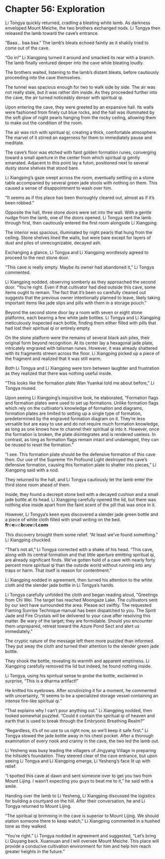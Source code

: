 # Chapter 56: Exploration

Li Tongya quickly returned, cradling a bleating white lamb. As darkness enveloped Mount Meiche, the two brothers exchanged nods. Li Tongya then released the lamb toward the cave’s entrance.

“Baaa... baa baa.” The lamb’s bleats echoed faintly as it shakily tried to come out of the cave.

“Go in!” Li Xiangping turned it around and smacked its rear with a branch. The lamb finally ventured deeper into the cave while bleating loudly.

The brothers waited, listening to the lamb’s distant bleats, before cautiously proceeding into the cave themselves.

The tunnel was spacious enough for two to walk side by side. The air was not really stale, but it was rather dim inside. As they proceeded further into the cave, the air turned noticeably denser with spiritual qi.

Upon entering the cave, they were greeted by an expansive hall. Its walls were fashioned from finely cut blue rocks, and the hall was illuminated by the soft glow of night pearls hanging from the rocky ceiling, allowing them to make out the condition of the room.

The air was rich with spiritual qi, creating a thick, comfortable atmosphere. The marvel of it stirred an eagerness for them to immediately pause and meditate.

The cave’s floor was etched with faint golden formation runes, converging toward a small aperture in the center from which spiritual qi gently emanated. Adjacent to this point lay a futon, positioned next to several dusty stone shelves that stood bare.

Li Xiangping’s gaze swept across the room, eventually settling on a stone table accompanied by several green jade stools with nothing on them. This caused a sense of disappointment to wash over him.

“It seems as if this place has been thoroughly cleared out, almost as if it’s been robbed.”

Opposite the hall, three stone doors were set into the wall. With a gentle nudge from the lamb, one of the doors opened. Li Tongya sent the lamb through first, then cautiously entered the first room alongside Li Xiangping.

The interior was spacious, illuminated by night pearls that hung from the ceiling. Stone shelves lined the walls, but were bare except for layers of dust and piles of unrecognizable, decayed ash.

Exchanging a glance, Li Tongya and Li Xiangping wordlessly agreed to proceed to the next stone door.

“This cave is really empty. Maybe its owner had abandoned it,” Li Tongya commented.

Li Xiangping nodded, observing somberly as they approached the second door. “You’re right. Even if that cultivator had died outside this cave, some items ought to remain. The fact that it’s been so carefully cleaned out suggests that the previous owner intentionally planned to leave, likely taking important items like jade slips and pills with them in a storage pouch.”

Beyond the second stone door lay a room with seven or eight stone platforms, each bearing a few white jade bottles. Li Tongya and Li Xiangping meticulously inspected each bottle, finding them either filled with pills that had lost their spiritual qi or entirely empty.

On the stone platform were the remains of several black ash piles, their original form beyond recognition. At its center lay a hexagonal jade plate, intricately engraved with talisman runes. However, it was already shattered with its fragments strewn across the floor. Li Xiangping picked up a piece of the fragment and realized that it was still warm.

Both Li Tongya and Li Xiangping were torn between laughter and frustration as they realized that there was nothing useful inside.

“This looks like the formation plate Wan Yuankai told me about before,” Li Tongya mused.

Upon seeing Li Xiangping’s inquisitive look, he elaborated, “Formation flags and formation plates were used to set up formations. Unlike formation flags which rely on the cultivator’s knowledge of formation and diagrams, formation plates are limited to setting up a single type of formation, predetermined by the engraved formation diagram on it. They’re less versatile but are easy to use and do not require much formation knowledge, as long as one knows how to channel their spiritual qi into it. However, once the formation is broken, the plate disintegrates and is rendered useless. In contrast, as long as formation flags remain intact and undamaged, they can be reused to reset the formation.”

“I see. This formation plate should be the defensive formation of this cave then. Our use of the Supreme Yin Profound Light destroyed the cave’s defensive formation, causing this formation plate to shatter into pieces,” Li Xiangping said with a nod.

They returned to the hall, and Li Tongya cautiously let the lamb enter the third stone room ahead of them.

Inside, they found a decrepit stone bed with a decayed cushion and a small jade bottle at its head. Li Xiangping carefully opened the lid, but there was nothing else inside apart from the faint scent of the pill that was once in it.

However, Li Tongya’s keen eyes discovered a slender jade green bottle and a piece of white cloth filled with small writing on the bed.
𝗳𝐫𝚎𝗲𝚠𝚎𝗯𝕟𝐨𝘃𝚎𝗹.𝗰𝗼𝗺

This discovery brought them some relief. “At least we’ve found something.” Li Xiangping chuckled.

“That’s not all,” Li Tongya corrected with a shake of his head. “This cave, along with its central formation and that little aperture emitting spiritual qi, are already significant finds. We’ve gotten hold of a cave with nearly forty percent more spiritual qi than the outside world without running into any traps or harm. That itself is reason for contentment.”

Li Xiangping nodded in agreement, then turned his attention to the white cloth and the slender jade bottle in Li Tongya’s hands.

Li Tongya carefully unfolded the cloth and began reading aloud, “Greetings from Chi Wei. The target has reached Moongaze Lake. The cultivators sent by our sect have surrounded the area. Please act swiftly. The requested Flaming Sunrise Technique manual has been dispatched to you. The Spirit Jade and Fire Crystals will be delivered to your cave after resolving this matter. Be wary of the target; they are formidable. Should you encounter them unprepared, retreat toward the Azure Pond Sect and alert us immediately.”

The cryptic nature of the message left them more puzzled than informed. They put away the cloth and turned their attention to the slender green jade bottle.

They shook the bottle, revealing its warmth and apparent emptiness. Li Xiangping carefully removed the lid but indeed, he found nothing inside.

Li Tongya, using his spiritual sense to probe the bottle, exclaimed in surprise, “This is a dharma artifact!”

He knitted his eyebrows. After scrutinizing it for a moment, he commented with uncertainty, “It seems to be a specialized storage vessel containing an intense fire-like spiritual qi.”

“That explains why I can’t pour anything out.” Li Xiangping nodded, then looked somewhat puzzled. “Could it contain the spiritual qi of heaven and earth that is used to break through the Embryonic Breathing Realm?”

“Regardless, it’s of no use to us right now, so we’ll keep it safe first.” Li Tongya stowed the jade bottle away in his chest pocket. After a thorough examination of every nook and cranny in the cave, the two led the lamb out.

Li Yesheng was busy leading the villagers of Jingyang Village in preparing the hillside’s foundation. They steered clear of the cave entrance, but upon seeing Li Tongya and Li Xiangping emerge, Li Yesheng’s face lit up with relief.

“I spotted this cave at dawn and sent someone over to get you two from Mount Lijing. I wasn’t expecting you guys to beat me to it,” he said with a smile.

Handing over the lamb to Li Yesheng, Li Xiangping discussed the logistics for building a courtyard on the hill. After their conversation, he and Li Tongya returned to Mount Lijing.

“The spiritual qi brimming in the cave is superior to Mount Lijing. We should station someone there to keep watch,” Li Xiangping commented in a hushed tone as they walked.

“You’re right.” Li Tongya nodded in agreement and suggested, “Let’s bring Li Qiuyang back. Xuanxuan and I will oversee Mount Meiche. This place will provide a conducive cultivation environment for him and help him reach greater heights in the future.”
